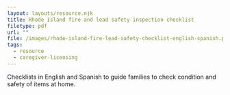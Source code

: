 ```yaml
---
layout: layouts/resource.njk
title: Rhode Island fire and lead safety inspection checklist
filetype: pdf
url: ""
file: /images/rhode-island-fire-lead-safety-checklist-english-spanish.pdf
tags:
  - resource
  - caregiver-licensing
---
```

Checklists in English and Spanish to guide families to check condition and safety of items at home.

